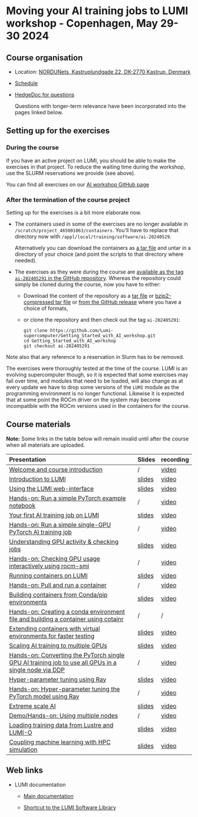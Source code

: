 # Moving your AI training jobs to LUMI workshop - Copenhagen, May 29-30 2024

## Course organisation

-   Location: [NORDUNets, Kastruplundgade 22, DK-2770 Kastrup, Denmark](https://maps.app.goo.gl/nD6Q3ZRFU5st9Gk76)

-   [Schedule](schedule.md)

-   [HedgeDoc for questions](https://md.sigma2.no/lumi-ai-workshop-may24?both)
   
    Questions with longer-term relevance have been incorporated into the pages linked below.

<!-- 
-   There are two Slurm reservations for the course. One for each day:

    -   First day: `AI_workshop` (on the `small-g` Slurm partition)
    -   Second day: `AI_workshop_2` (on the `standard-g` Slurm partition)
-->


## Setting up for the exercises

### During the course

If you have an active project on LUMI, you should be able to make the exercises in that project.
To reduce the waiting time during the workshop, use the SLURM reservations we provide (see above).

You can find all exercises on our [AI workshop GitHub page](https://github.com/Lumi-supercomputer/Getting_Started_with_AI_workshop)


### After the termination of the course project

Setting up for the exercises is a bit more elaborate now.

-   The containers used in some of the exercises are no longer available in `/scratch/project_465001063/containers`.
    You'll have to replace that directory now with `/appl/local/training/software/ai-20240529`.

    Alternatively you can download the containers as 
    [a tar file](https://462000265.lumidata.eu/ai-20240529/files/ai-20240529-containers.tar)
    and untar in a directory of your choice (and point the scripts to that directory where needed).

-   The exercises as they were during the course are 
    [available as the tag `ai-202405291` in the GitHub repository](https://github.com/Lumi-supercomputer/Getting_Started_with_AI_workshop/tree/ai-202405291). Whereas the repository could simply 
    be cloned during the course, now you have to either:

    -   Download the content of the repository as 
        a [tar file](https://462000265.lumidata.eu/ai-20240529/files/ai-20240529-Getting_Started_with_AI_workshop.tar)
        or [bzip2-compressed tar file](https://462000265.lumidata.eu/ai-20240529/files/ai-20240529-Getting_Started_with_AI_workshop.tar.bz2)
        or [from the GitHub release](https://github.com/Lumi-supercomputer/Getting_Started_with_AI_workshop/releases/tag/ai-202405291)
        where you have a choice of formats,

    -   or clone the repository and then check out the tag `ai-202405291`:

        ```
        git clone https://github.com/Lumi-supercomputer/Getting_Started_with_AI_workshop.git
        cd Getting_Started_with_AI_workshop
        git checkout ai-202405291
        ```

Note also that any reference to a reservation in Slurm has to be removed.

The exercises were thoroughly tested at the time of the course. LUMI is an evolving supercomputer though,
so it is expected that some exercises may fail over time, and modules that need to be loaded, will also
change as at every update we have to drop some versions of the `LUMI` module as the programming environment
is no longer functional. Likewise it is expected that at some point the ROCm driver on the system may
become incompatible with the ROCm versions used in the containers for the course.


## Course materials

**Note:** Some links in the table below will remain invalid until after the course when all
materials are uploaded.

| Presentation | Slides | recording |
|:-------------|:-------|:----------|
| [Welcome and course introduction](extra_00_Course_Introduction.md) | / | [video](extra_00_Course_Introduction.md) |
| [Introduction to LUMI](extra_01_Introduction.md) | [slides](https://462000265.lumidata.eu/ai-20240529/files/LUMI-ai-20240529-01-Lumi_intro.pdf) | [video](extra_01_Introduction.md) |
| [Using the LUMI web-interface](extra_02_Webinterface.md) | [slides](https://462000265.lumidata.eu/ai-20240529/files/LUMI-ai-20240529-02-Using_LUMI_web_UI.pdf) | [video](extra_02_Webinterface.md) |
| [Hands-on: Run a simple PyTorch example notebook](E02_Webinterface.md) | / | [video](E02_Webinterface.md) |
| [Your first AI training job on LUMI](extra_03_FirstJob.md) | [slides](https://462000265.lumidata.eu/ai-20240529/files/LUMI-ai-20240529-03-First_AI_job.pdf) | [video](extra_03_FirstJob.md) |
| [Hands-on: Run a simple single-GPU PyTorch AI training job](E03_FirstJob.md) | / | [video](E03_FirstJob.md) |
| [Understanding GPU activity & checking jobs](extra_04_Workarounds.md) | [slides](https://462000265.lumidata.eu/ai-20240529/files/LUMI-ai-20240529-04-Understanding_GPU_activity.pdf) | [video](extra_04_Workarounds.md) |
| [Hands-on: Checking GPU usage interactively using rocm-smi](E04_Workarounds.md) | / | [video](E04_Workarounds.md) |
| [Running containers on LUMI](extra_05_RunningContainers.md) | [slides](https://462000265.lumidata.eu/ai-20240529/files/LUMI-ai-20240529-05-Running_containers_on_LUMI.pdf) | [video](extra_05_RunningContainers.md) |
| [Hands-on: Pull and run a container](E05_RunningContainers.md) | / | [video](E05_RunningContainers.md) |
| [Building containers from Conda/pip environments](extra_06_BuildingContainers.md) | [slides](https://462000265.lumidata.eu/ai-20240529/files/LUMI-ai-20240529-06-Building_containers_from_conda_pip_environments.pdf) | [video](extra_06_BuildingContainers.md) |
| [Hands-on: Creating a conda environment file and building a container using cotainr](E06_BuildingContainers.md) | / | / |
| [Extending containers with virtual environments for faster testing](extra_07_VirtualEnvironments.md) | [slides](https://462000265.lumidata.eu/ai-20240529/files/LUMI-ai-20240529-07-Extending_containers.pdf) | [video](extra_07_VirtualEnvironments.md) |
| [Scaling AI training to multiple GPUs](extra_08_MultipleGPUs.md) | [slides](https://462000265.lumidata.eu/ai-20240529/files/LUMI-ai-20240529-08-Scaling_multiple_GPUs.pdf) | [video](extra_08_MultipleGPUs.md) |
| [Hands-on: Converting the PyTorch single GPU AI training job to use all GPUs in a single node via DDP](E08_MultipleGPUs.md) | / | [video](E08_MultipleGPUs.md) |
| [Hyper-parameter tuning using Ray](extra_09_Ray.md) | [slides](https://462000265.lumidata.eu/ai-20240529/files/LUMI-ai-20240529-09-Hyperparameter_tuning_ray.pdf) | [video](extra_09_Ray.md) |
| [Hands-on: Hyper-parameter tuning the PyTorch model using Ray](E09_Ray.md) | / | [video](E09_Ray.md) |
| [Extreme scale AI](extra_10_ExtremeScale.md) | [slides](https://462000265.lumidata.eu/ai-20240529/files/LUMI-ai-20240529-10-Extreme_scale_AI.pdf) | [video](extra_10_ExtremeScale.md) |
| [Demo/Hands-on: Using multiple nodes](E10_ExtremeScale.md) | / | [video](E10_ExtremeScale.md) |
| [Loading training data from Lustre and LUMI-O](extra_11_LUMIO.md) | [slides](https://462000265.lumidata.eu/ai-20240529/files/LUMI-ai-20240529-11-Training_Data_on_LUMI.pdf) | [video](extra_11_LUMIO.md) |
| [Coupling machine learning with HPC simulation](extra_12_Coupling.md) | [slides](https://462000265.lumidata.eu/ai-20240529/files/LUMI-ai-20240529-12-Coupling_Simulation_and_AI.pdf) | [video](extra_12_Coupling.md) |


## Web links

-   LUMI documentation

    -   [Main documentation](https://docs.lumi-supercomputer.eu/)

    -   [Shortcut to the LUMI Software Library](https://lumi-supercomputer.github.io/LUMI-EasyBuild-docs/)
